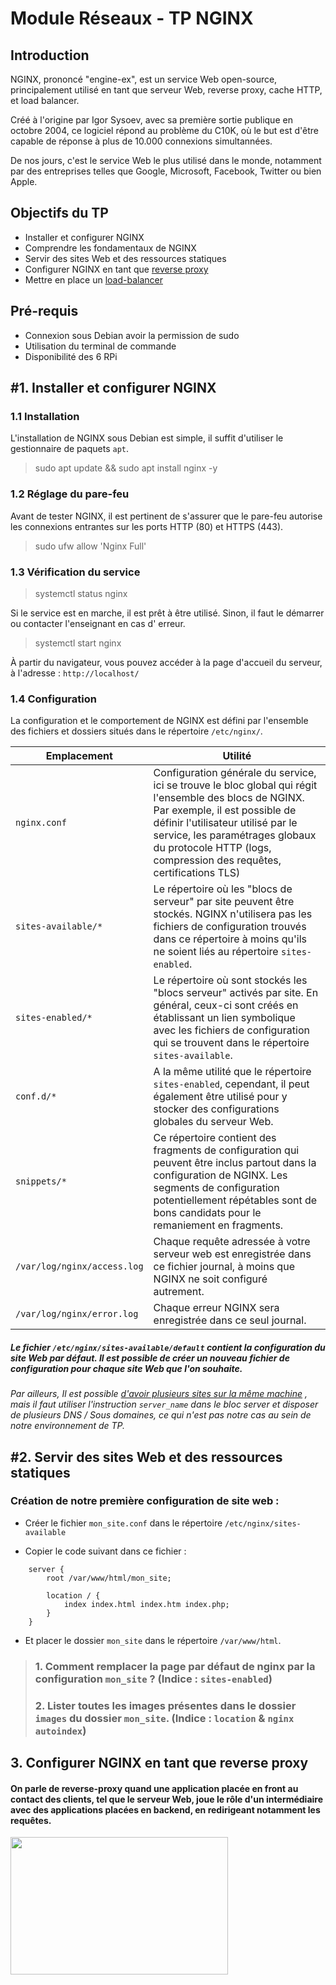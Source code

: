 # Module Réseaux - TP NGINX

## Introduction

NGINX, prononcé "engine-ex", est un service Web open-source, principalement utilisé en tant que serveur Web, reverse
proxy, cache HTTP, et load balancer.

Créé à l'origine par Igor Sysoev, avec sa première sortie publique en octobre 2004, ce logiciel répond au problème du
C10K, où le but est d'être capable de réponse à plus de 10.000 connexions simultannées.

De nos jours, c'est le service Web le plus utilisé dans le monde, notamment par des entreprises telles que Google,
Microsoft, Facebook, Twitter ou bien Apple.

## Objectifs du TP

* Installer et configurer NGINX
* Comprendre les fondamentaux de NGINX
* Servir des sites Web et des ressources statiques
* Configurer NGINX en tant que [reverse proxy](https://fr.wikipedia.org/wiki/Proxy_inverse)
* Mettre en place un [load-balancer](https://www.ovhcloud.com/fr/public-cloud/what-load-balancing/)

## Pré-requis

* Connexion sous Debian avoir la permission de sudo
* Utilisation du terminal de commande
* Disponibilité des 6 RPi

## #1. Installer et configurer NGINX

### 1.1 Installation

L'installation de NGINX sous Debian est simple, il suffit d'utiliser le gestionnaire de paquets `apt`.
> sudo apt update && sudo apt install nginx -y

### 1.2 Réglage du pare-feu

Avant de tester NGINX, il est pertinent de s'assurer que le pare-feu autorise les connexions entrantes sur les ports
HTTP (80) et HTTPS (443).

> sudo ufw allow 'Nginx Full'

### 1.3 Vérification du service

> systemctl status nginx

Si le service est en marche, il est prêt à être utilisé. Sinon, il faut le démarrer ou contacter l'enseignant en cas d'
erreur.

> systemctl start nginx

À partir du navigateur, vous pouvez accéder à la page d'accueil du serveur, à l'adresse : `http://localhost/`

### 1.4 Configuration

La configuration et le comportement de NGINX est défini par l'ensemble des fichiers et dossiers situés dans le
répertoire `/etc/nginx/`.

| Emplacement                 | Utilité                                                                                                                                                                                                                                                                                    |
|-----------------------------|--------------------------------------------------------------------------------------------------------------------------------------------------------------------------------------------------------------------------------------------------------------------------------------------|
| `nginx.conf`                | Configuration générale du service, ici se trouve le bloc global qui régit l'ensemble des blocs de NGINX.<br/>Par exemple, il est possible de définir l'utilisateur utilisé par le service, les paramétrages globaux du protocole HTTP (logs, compression des requêtes, certifications TLS) |
| `sites-available/*`         | Le répertoire où les "blocs de serveur" par site peuvent être stockés. NGINX n'utilisera pas les fichiers de configuration trouvés dans ce répertoire à moins qu'ils ne soient liés au répertoire `sites-enabled`.                                                                         |
| `sites-enabled/*`           | Le répertoire où sont stockés les "blocs serveur" activés par site. En général, ceux-ci sont créés en établissant un lien symbolique avec les fichiers de configuration qui se trouvent dans le répertoire `sites-available`.                                                              |
| `conf.d/*`                  | A la même utilité que le répertoire `sites-enabled`, cependant, il peut également être utilisé pour y stocker des configurations globales du serveur Web.                                                                                                                                  |
| `snippets/*`                | Ce répertoire contient des fragments de configuration qui peuvent être inclus partout dans la configuration de NGINX. Les segments de configuration potentiellement répétables sont de bons candidats pour le remaniement en fragments.                                                    |
| `/var/log/nginx/access.log` | Chaque requête adressée à votre serveur web est enregistrée dans ce fichier journal, à moins que NGINX ne soit configuré autrement.                                                                                                                                                        |
| `/var/log/nginx/error.log`  | Chaque erreur NGINX sera enregistrée dans ce seul journal.                                                                                                                                                                                                                                 |

##### Le fichier `/etc/nginx/sites-available/default` contient la configuration du site Web par défaut. Il est possible de créer un nouveau fichier de configuration pour chaque site Web que l'on souhaite.

_Par ailleurs, Il est
possible [d'avoir plusieurs sites sur la même machine](https://webdock.io/en/docs/how-guides/shared-hosting-multiple-websites/how-configure-nginx-to-serve-multiple-websites-single-vps)
, mais il faut utiliser l'instruction `server_name` dans le bloc server et disposer de plusieurs DNS / Sous domaines, ce
qui n'est pas notre cas au sein de notre environnement de TP._

## #2. Servir des sites Web et des ressources statiques

### Création de notre première configuration de site web :

* Créer le fichier `mon_site.conf` dans le répertoire `/etc/nginx/sites-available`

* Copier le code suivant dans ce fichier :

````nginx configuration
    server {
        root /var/www/html/mon_site;
        
        location / {
            index index.html index.htm index.php;    
        }
    }
````

- Et placer le dossier `mon_site` dans le répertoire `/var/www/html`.

> ### 1. Comment remplacer la page par défaut de nginx par la configuration `mon_site` ? (Indice : `sites-enabled`)
> ### 2. Lister toutes les images présentes dans le dossier `images` du dossier `mon_site`. (Indice : `location` & `nginx autoindex`)

## 3. Configurer NGINX en tant que reverse proxy

#### On parle de reverse-proxy quand une application placée en front au contact des clients, tel que le serveur Web, joue le rôle d'un intermédiaire avec des applications placées en backend, en redirigeant notamment les requêtes.

<img height="220" src="https://user.oc-static.com/upload/2021/11/30/16382909620871_p3c2-1.png" width="348"/>
